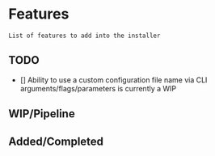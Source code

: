 # Features

```
List of features to add into the installer
```

## TODO
+ [] Ability to use a custom configuration file name via CLI arguments/flags/parameters is currently a WIP

## WIP/Pipeline

## Added/Completed

